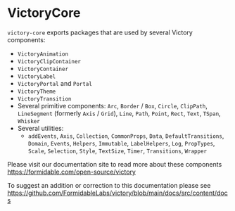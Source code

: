 # VictoryCore

`victory-core` exports packages that are used by several Victory components:

- `VictoryAnimation`
- `VictoryClipContainer`
- `VictoryContainer`
- `VictoryLabel`
- `VictoryPortal` and `Portal`
- `VictoryTheme`
- `VictoryTransition`
- Several primitive components:
  `Arc`, `Border` / `Box`, `Circle`, `ClipPath`, `LineSegment` (formerly `Axis` / `Grid`), `Line`, `Path`, `Point`, `Rect`, `Text`, `TSpan`, `Whisker`
- Several utilities:
  - `addEvents`, `Axis`, `Collection`, `CommonProps`, `Data`, `DefaultTransitions`, `Domain`, `Events`, `Helpers`, `Immutable`, `LabelHelpers`, `Log`, `PropTypes`, `Scale`, `Selection`, `Style`, `TextSize`, `Timer`, `Transitions`, `Wrapper`

Please visit our documentation site to read more about these components
https://formidable.com/open-source/victory

To suggest an addition or correction to this documentation please see https://github.com/FormidableLabs/victory/blob/main/docs/src/content/docs
